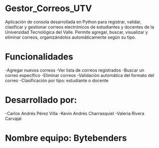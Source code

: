 # Gestor_Correos_UTV
Aplicación de consola desarrollada en Python para registrar, validar, clasificar y gestionar correos electrónicos de estudiantes y docentes de la Universidad Tecnológica del Valle.
Permite agregar, buscar, visualizar y eliminar correos, organizándolos automáticamente según su tipo.

# Funcionalidades
-Agregar nuevos correos
-Ver lista de correos registrados
-Buscar un correo específico
-Eliminar correos
-Validación automática del formato del correo
-Clasificación por tipo: estudiante o docente

# Desarrollado por:
-Carlos Andrés Pérez Villa
-Kevin Andrés Charrasquiel
-Valeria Rivera Carvajal

# Nombre equipo: Bytebenders

